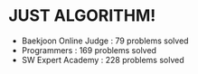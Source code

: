 # JUST ALGORITHM!

- Baekjoon Online Judge : 79 problems solved
- Programmers : 169 problems solved
- SW Expert Academy : 228 problems solved
